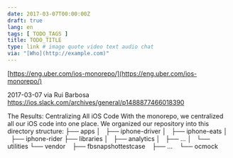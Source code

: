 ```yaml
---
date: 2017-03-07T00:00:00Z
draft: true
lang: en
tags: [ TODO_TAGS ]
title: TODO_TITLE
type: link # image quote video text audio chat
via: "[Who](http://example.com)"
---
```



[https://eng.uber.com/ios-monorepo/](https://eng.uber.com/ios-monorepo/)

2017-03-07 via Rui Barbosa
https://ios.slack.com/archives/general/p1488877466018390

The Results: Centralizing All iOS Code
With the monorepo, we centralized all our iOS code into one place. We organized our repository into this directory structure:
├── apps │   ├── iphone-driver │   ├── iphone-eats │   ├── iphone-rider ├── libraries │   ├── analytics │   ├── … │   └── utilities └── vendor    ├── fbsnapshottestcase
   ├── …
   └── ocmock

